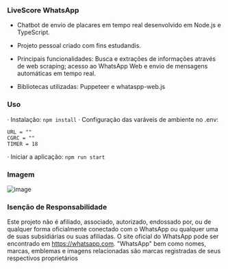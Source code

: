 ### LiveScore WhatsApp

- Chatbot de envio de placares em tempo real desenvolvido em Node.js e TypeScript.
- Projeto pessoal criado com fins estudandis.
- Principais funcionalidades: Busca e extrações de informações através de web scraping; acesso ao WhatsApp Web e envio de mensagens automáticas em tempo real.

- Bibliotecas utilizadas: Puppeteer e whataspp-web.js

### Uso

· Instalação: ```npm install```
· Configuração das varáveis de ambiente no .env:
```
URL = ""
CGRC = ""
TIMER = 18
```
· Iniciar a aplicação: ```npm run start```

### Imagem

![image](https://user-images.githubusercontent.com/80327029/163283101-7a6df134-45ab-4558-acf5-e297cb27876b.png)

### Isenção de Responsabilidade

Este projeto não é afiliado, associado, autorizado, endossado por, ou de qualquer forma oficialmente conectado com o WhatsApp ou qualquer uma de suas subsidiárias ou suas afiliadas. O site oficial do WhatsApp pode ser encontrado em https://whatsapp.com. "WhatsApp" bem como nomes, marcas, emblemas e imagens relacionadas são marcas registradas de seus respectivos proprietários
